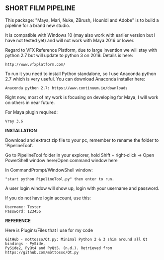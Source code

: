 ## **SHORT FILM PIPELINE**

This package: "Maya, Mari, Nuke, ZBrush, Hounidi and Adobe" is to build a pipeline for a brand new studio.

It is compatible with Windows 10 (may also work with earlier version but I have not tested yet) and will not work with Maya 2016 or lower.

Regard to VFX Reference Platform, due to large invention we will stay with python 2.7 but will update to python 3 on 2019.
Details is here:

    http://www.vfxplatform.com/

To run it you need to install Python standalone, so I use Anaconda python 2.7 which is very useful.
You can download Anaconda installer here:

    Anaconda python 2.7: https://www.continuum.io/downloads

Right now, most of my work is focusing on developing for Maya, I will work on others in near future.

For Maya plugin required:

    Vray 3.6

**INSTALLATION**

Download and extract zip file to your pc, remember to rename the folder to 'PipelineTool'.

Go to PipelineTool folder in your explorer, hold Shift + right-click -> Open PowerShell window here/Open command window here

In CommandPrompt/WindowShell window:

    "start python PipelineTool.py" then enter to run.

A user login window will show up, login with your username and password.

If you do not have login account, use this:

    Username: Tester
    Password: 123456

**REFERENCE**

Here is Plugins/Files that I use for my code

    GitHub - mottosso/Qt.py: Minimal Python 2 & 3 shim around all Qt bindings - PySide,
    PySide2, PyQt4 and PyQt5. (n.d.). Retrieved from https://github.com/mottosso/Qt.py
